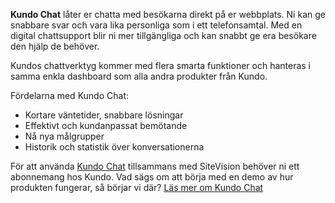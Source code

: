 **Kundo Chat** låter er chatta med besökarna direkt på er webbplats. Ni kan ge snabbare svar och vara lika personliga som i ett telefonsamtal. Med en digital chattsupport blir ni mer tillgängliga och kan snabbt ge era besökare den hjälp de behöver.

Kundos chattverktyg kommer med flera smarta funktioner och hanteras i samma enkla dashboard som alla andra produkter från Kundo.

Fördelarna med Kundo Chat:

-   Kortare väntetider, snabbare lösningar
-   Effektivt och kundanpassat bemötande
-   Nå nya målgrupper
-   Historik och statistik över konversationerna

För att använda [Kundo Chat](https://kundo.se/chat/) tillsammans med SiteVision behöver ni ett abonnemang hos Kundo. Vad sägs om att börja med en demo av hur produkten fungerar, så börjar vi där? [Läs mer om Kundo Chat](https://kundo.se/chat/)
